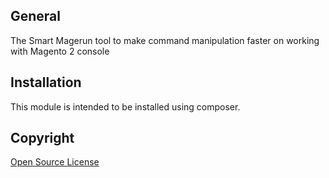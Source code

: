 ## General
The Smart Magerun tool to make command manipulation faster on working with Magento 2 console

## Installation

This module is intended to be installed using composer.

## Copyright

[Open Source License](LICENSE.txt)
